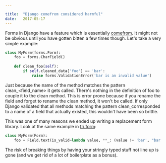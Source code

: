 ```yaml
---

title:	"Django comefrom considered harmful"
date:	2017-05-17
---
```


Forms in Django have a feature which is essentially [comefrom](https://en.wikipedia.org/wiki/COMEFROM). It might not be obvious until you have gotten bitten a few times though. Let's take a very simple example:

```python
class MyForm(forms.Form):  
    foo = forms.CharField() 
    
    def clean_foo(self):  
        if self.cleaned_data['foo'] == 'bar':  
            raise forms.ValidationError('bar is an invalid value')
```

Just because the name of the method matches the pattern clean_<field_name> it gets called. There's nothing in the definition of foo to couple it to the clean method. This is error prone because if you rename the field and forget to rename the clean method, it won't be called. If only Django validated that all methods matching the pattern clean_<name>corresponded to a name of a field that actually existed, this wouldn't have been so brittle.

This was one of many reasons we ended up writing a replacement form library. Look at the same example in [tri.form](https://github.com/TriOptima/tri.form):

```python
class MyForm(Form):  
    foo = Field.text(is_valid=lambda value, **_: (value != 'bar', "bar is an invalid value"))
```

The risk of breaking things by having your stringly typed stuff not line up is gone (and we get rid of a lot of boilerplate as a bonus).

